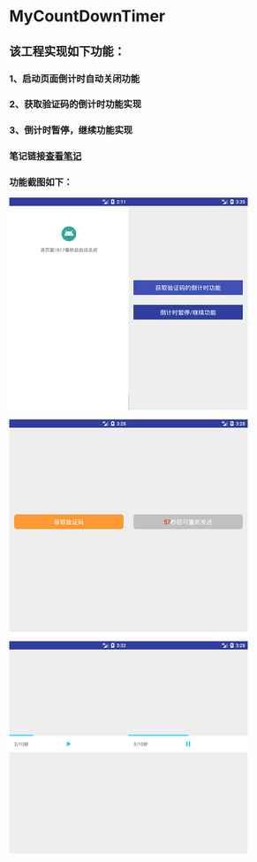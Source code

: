 # MyCountDownTimer

该工程实现如下功能：
------

### 1、启动页面倒计时自动关闭功能

### 2、获取验证码的倒计时功能实现

### 3、倒计时暂停，继续功能实现

### 笔记链接[查看笔记](http://note.youdao.com/noteshare?id=23beb184f6ca7b2c1c85c813810ae826)

### 功能截图如下：

![image](https://github.com/heiyl/MyCountDownTimer/blob/master/img-folder/1.png)![image](https://github.com/heiyl/MyCountDownTimer/blob/master/img-folder/2.png)

![image](https://github.com/heiyl/MyCountDownTimer/blob/master/img-folder/3.png)![image](https://github.com/heiyl/MyCountDownTimer/blob/master/img-folder/4.png)

![image](https://github.com/heiyl/MyCountDownTimer/blob/master/img-folder/5.png)![image](https://github.com/heiyl/MyCountDownTimer/blob/master/img-folder/6.png)
